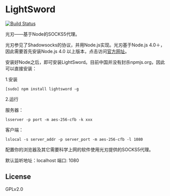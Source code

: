 # LightSword

[![Build Status](https://travis-ci.org/SunshinyNeko/LightSword.svg)](https://travis-ci.org/SunshinyNeko/LightSword)

光刃——基于Node的SOCKS5代理。

光刃参见了Shadowsocks的协议，并用Node.js实现。光刃基于Node.js 4.0＋，因此需要首先安装Node.js 4.0 以上版本，点击访问[官方网址](https://nodejs.org)。

安装好Node之后，即可安装LightSword。目前中国并没有封杀npmjs.org，因此可以直接安装：

1.安装
```
[sudo] npm install lightsword -g
```

2.运行

服务器：
```
lsserver -p port -m aes-256-cfb -k xxx
```

客户端：
```
lslocal -s server_addr -p server_port -m aes-256-cfb -l 1080
```

配置你的浏览器及其它需要科学上网的软件使用光刃提供的SOCKS5代理。

默认监听地址：localhost
端口: 1080

License
---
GPLv2.0
